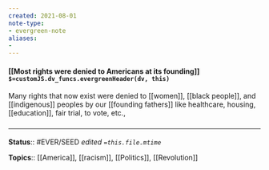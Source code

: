 ```yaml
---
created: 2021-08-01
note-type: 
- evergreen-note
aliases:
- 
---
```


#### [[Most rights were denied to Americans at its founding]] `$=customJS.dv_funcs.evergreenHeader(dv, this)`

Many rights that now exist were denied to [[women]], [[black people]], and [[indigenous]] peoples by our [[founding fathers]] like healthcare, housing, [[education]], fair trial, to vote, etc., 

### <hr class="footnote"/>

**Status**:: #EVER/SEED
*edited `=this.file.mtime`*

**Topics**:: [[America]], [[racism]], [[Politics]], [[Revolution]]


